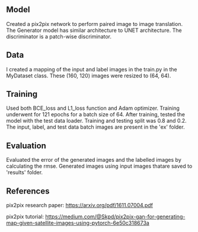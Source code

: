 ## Model
Created a pix2pix network to perform paired image to image translation. The Generator model has similar architecture to UNET architecture. The discriminator is a patch-wise discriminator.

## Data
I created a mapping of the input and label images in the train.py in the MyDataset class. These (160, 120) images were resized to (64, 64).

## Training
Used both BCE_loss and L1_loss function and Adam optimizer. Training underwent for 121 epochs for a batch size of 64. After training, tested the model with the test data loader. Training and testing split was 0.8 and 0.2. The input, label, and test data batch images are present in the 'ex' folder.

## Evaluation
Evaluated the error of the generated images and the labelled images by calculating the rmse. Generated images using input images thatare saved to 'results' folder.

## References
pix2pix research paper: https://arxiv.org/pdf/1611.07004.pdf

pix2pix tutorial: https://medium.com/@Skpd/pix2pix-gan-for-generating-map-given-satellite-images-using-pytorch-6e50c318673a

